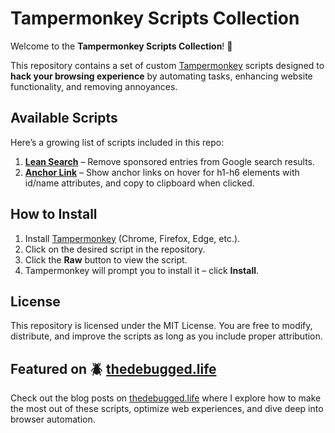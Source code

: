 # Tampermonkey Scripts Collection

Welcome to the **Tampermonkey Scripts Collection**! 🎉

This repository contains a set of custom [Tampermonkey](https://www.tampermonkey.net/) scripts designed to **hack your browsing experience** by automating tasks, enhancing website functionality, and removing annoyances. 

## Available Scripts

Here’s a growing list of scripts included in this repo:

1. [**Lean Search**](./lean-search.user.js) – Remove sponsored entries from Google search results.
2. [**Anchor Link**](./lean-search.user.js) – Show anchor links on hover for h1-h6 elements with id/name attributes, and copy to clipboard when clicked.

## How to Install

1. Install [Tampermonkey](https://www.tampermonkey.net/) (Chrome, Firefox, Edge, etc.).
2. Click on the desired script in the repository.
3. Click the **Raw** button to view the script.
4. Tampermonkey will prompt you to install it – click **Install**.

## License

This repository is licensed under the MIT License. You are free to modify, distribute, and improve the scripts as long as you include proper attribution.

## Featured on 🪲 [thedebugged.life](https://thedebugged.life)

Check out the blog posts on [thedebugged.life](https://thedebugged.life) where I explore how to make the most out of these scripts, optimize web experiences, and dive deep into browser automation.

